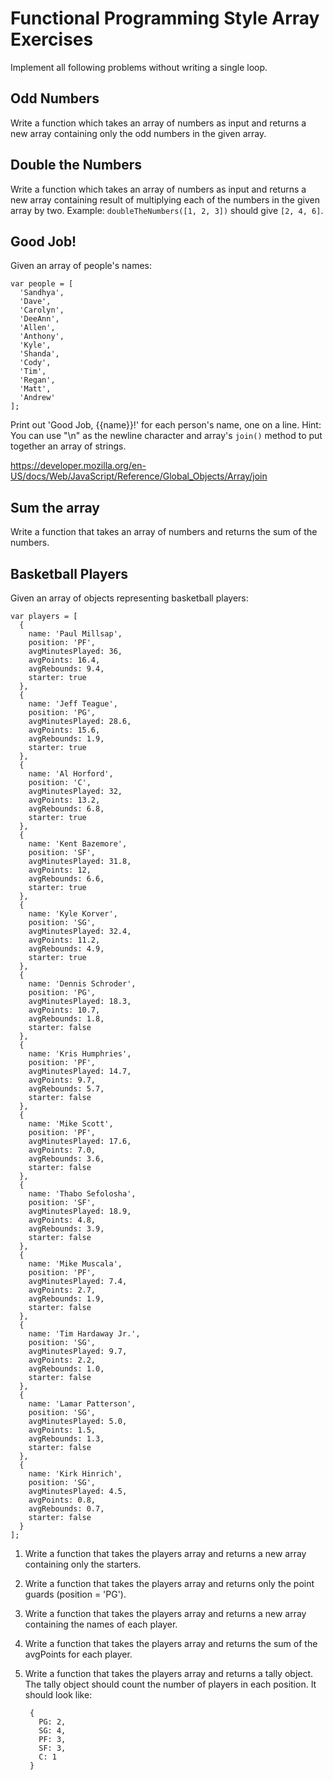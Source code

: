 # Functional Programming Style Array Exercises

Implement all following problems without writing a single loop.

## Odd Numbers

Write a function which takes an array of numbers as input and returns a new array containing only the odd numbers in the given array.

## Double the Numbers

Write a function which takes an array of numbers as input and returns a new array containing result of multiplying each of the numbers in the given array by two. Example: `doubleTheNumbers([1, 2, 3])` should give `[2, 4, 6]`.

## Good Job!

Given an array of people's names:

```
var people = [
  'Sandhya',
  'Dave',
  'Carolyn',
  'DeeAnn',
  'Allen',
  'Anthony',
  'Kyle',
  'Shanda',
  'Cody',
  'Tim',
  'Regan',
  'Matt',
  'Andrew'
];
```

Print out 'Good Job, {{name}}!' for each person's name, one on a line. Hint: You can use "\n" as the newline character and array's `join()` method to put together an array of strings.

https://developer.mozilla.org/en-US/docs/Web/JavaScript/Reference/Global_Objects/Array/join

## Sum the array

Write a function that takes an array of numbers and returns the sum of the numbers.

## Basketball Players

Given an array of objects representing basketball players:

```
var players = [
  {
    name: 'Paul Millsap',
    position: 'PF',
    avgMinutesPlayed: 36,
    avgPoints: 16.4,
    avgRebounds: 9.4,
    starter: true
  },
  {
    name: 'Jeff Teague',
    position: 'PG',
    avgMinutesPlayed: 28.6,
    avgPoints: 15.6,
    avgRebounds: 1.9,
    starter: true
  },
  {
    name: 'Al Horford',
    position: 'C',
    avgMinutesPlayed: 32,
    avgPoints: 13.2,
    avgRebounds: 6.8,
    starter: true
  },
  {
    name: 'Kent Bazemore',
    position: 'SF',
    avgMinutesPlayed: 31.8,
    avgPoints: 12,
    avgRebounds: 6.6,
    starter: true
  },
  {
    name: 'Kyle Korver',
    position: 'SG',
    avgMinutesPlayed: 32.4,
    avgPoints: 11.2,
    avgRebounds: 4.9,
    starter: true
  },
  {
    name: 'Dennis Schroder',
    position: 'PG',
    avgMinutesPlayed: 18.3,
    avgPoints: 10.7,
    avgRebounds: 1.8,
    starter: false
  },
  {
    name: 'Kris Humphries',
    position: 'PF',
    avgMinutesPlayed: 14.7,
    avgPoints: 9.7,
    avgRebounds: 5.7,
    starter: false
  },
  {
    name: 'Mike Scott',
    position: 'PF',
    avgMinutesPlayed: 17.6,
    avgPoints: 7.0,
    avgRebounds: 3.6,
    starter: false
  },
  {
    name: 'Thabo Sefolosha',
    position: 'SF',
    avgMinutesPlayed: 18.9,
    avgPoints: 4.8,
    avgRebounds: 3.9,
    starter: false
  },
  {
    name: 'Mike Muscala',
    position: 'PF',
    avgMinutesPlayed: 7.4,
    avgPoints: 2.7,
    avgRebounds: 1.9,
    starter: false
  },
  {
    name: 'Tim Hardaway Jr.',
    position: 'SG',
    avgMinutesPlayed: 9.7,
    avgPoints: 2.2,
    avgRebounds: 1.0,
    starter: false
  },
  {
    name: 'Lamar Patterson',
    position: 'SG',
    avgMinutesPlayed: 5.0,
    avgPoints: 1.5,
    avgRebounds: 1.3,
    starter: false
  },
  {
    name: 'Kirk Hinrich',
    position: 'SG',
    avgMinutesPlayed: 4.5,
    avgPoints: 0.8,
    avgRebounds: 0.7,
    starter: false
  }
];
```

1. Write a function that takes the players array and returns a new array containing only the starters.
2. Write a function that takes the players array and returns only the point guards (position = 'PG').
3. Write a function that takes the players array and returns a new array containing the names of each player.
4. Write a function that takes the players array and returns the sum of the avgPoints for each player.
5. Write a function that takes the players array and returns a tally object. The tally object should count the number of players in each position. It should look like:

        {
          PG: 2,
          SG: 4,
          PF: 3,
          SF: 3,
          C: 1
        }
